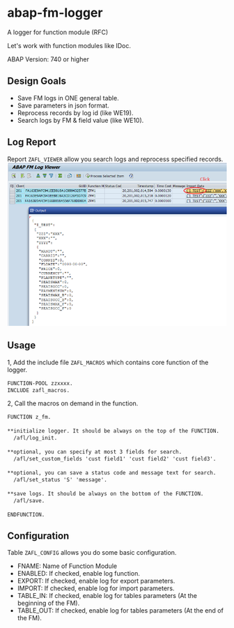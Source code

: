 # abap-fm-logger
A logger for function module (RFC)

Let's work with function modules like IDoc.

ABAP Version: 740 or higher

## Design Goals
- Save FM logs in ONE general table.
- Save parameters in json format.
- Reprocess records by log id (like WE19).
- Search logs by FM & field value (like WE10).

## Log Report
Report ```ZAFL_VIEWER``` allow you search logs and reprocess specified records.
![log report](https://github.com/hhelibeb/helloworld/blob/master/log%20report.png)

## Usage

1, Add the include file ```ZAFL_MACROS``` which contains core function of the logger.
```abap
FUNCTION-POOL zzxxxx.
INCLUDE zafl_macros.
```
2, Call the macros on demand in the function.
```abap
FUNCTION z_fm.
  
**initialize logger. It should be always on the top of the FUNCTION.
  /afl/log_init.

**optional, you can specify at most 3 fields for search.
  /afl/set_custom_fields 'cust field1' 'cust field2' 'cust field3'. 

**optional, you can save a status code and message text for search.
  /afl/set_status 'S' 'message'.

**save logs. It should be always on the bottom of the FUNCTION.
  /afl/save.

ENDFUNCTION.
```
## Configuration
Table ```ZAFL_CONFIG``` allows you do some basic configuration.

- FNAME: Name of Function Module
- ENABLED: If checked, enable log function.
- EXPORT: If checked, enable log for export parameters.
- IMPORT: If checked, enable log for import parameters.
- TABLE_IN: If checked, enable log for tables parameters (At the beginning of the FM).
- TABLE_OUT: If checked, enable log for tables parameters (At the end of the FM).
